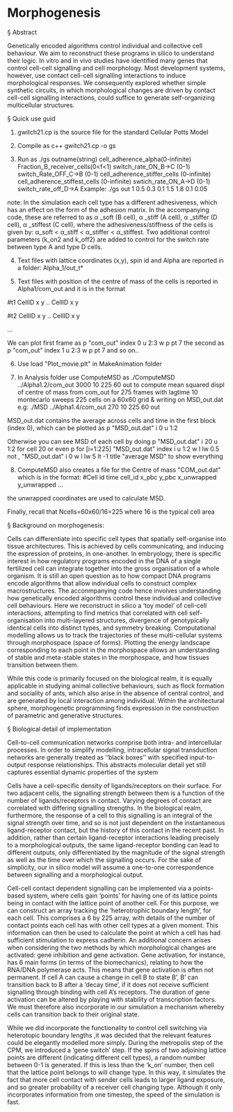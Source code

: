# Morphogenesis 

§ Abstract

Genetically encoded algorithms control individual and collective cell behaviour. We aim to reconstruct these programs in silico to understand their logic. In vitro and in vivo studies have identified many genes that control cell-cell signalling and cell morphology. Most development systems, however, use contact cell-cell signalling interactions to induce morphological responses. We consequently explored whether simple synthetic circuits, in which morphological changes are driven by contact cell-cell signalling interactions, could suffice to generate self-organizing multicellular structures.

§ Quick use guid

1. gwitch21.cp is the source file for the standard Cellular Potts Model 
 
2. Compile as c++ gwitch21.cp -o gs

3. Run as ./gs outname(string) cell_adherence_alpha(0-infinite) Fraction_B_receiver_cells(0<f<1) switch_rate_ON_B->C (0-1) switch_Rate_OFF_C->B (0-1) cell_adherence_stiffer_cells (0-infinite) cell_adherence_stiffest_cells (0-infinite) swtich_rate_ON_A->D (0-1) switch_rate_off_D->A
Example: ./gs out 1 0.5 0.3 0.1 1.5 1.8 0.1 0.05

note: In the simulation each cell type has a different adhesiveness, which has an effect on the form of the adhesion matrix. In the accompanying code, these are referred to as α _soft (B cell), α _stiff (A cell), α _stiffer (D cell), α _stiffest (C cell), where the adhesiveness/stiffness of the cells is given by: α_soft < α_stiff < α_stiffer < α_stiffest. Two additional control parameters (k_on2 and k_off2) are added to control for the switch rate between type A and type D cells.

4. Text files with lattice coordinates (x,y), spin id and Alpha are reported in a folder:
Alpha_1/out_t*

5. Text files with position of the centre of mass of the cells is reported in 
Alpha1/com_out and it is in the format 

#t1
CellID x y 
..
CellID x y 

#t2
CellID x y 
..
CellID x y 

...

We can plot first frame as
p "com_out" index 0 u 2:3 w p pt 7
the second as
p "com_out" index 1 u 2:3 w p pt 7
and so on..

6. Use load "Plot_movie.plt" in MakeAnimation folder

7. In Analysis folder use ComputeMSD as 
./ComputeMSD ../Alpha1.2/com_out 3000 10 225 60 out
to compute mean squared displ of centre of mass from com_out 
for 275 frames 
with lagtime 10 montecarlo sweeps 
225 cells on a 60x60 grid &
writing on MSD_out.dat
e.g: ./MSD ../Alpha1.4/com_out 270 10 225 60 out


MSD_out.dat contains the average across cells and time in the first block (index 0), which can be plotted as 
p "MSD_out.dat" i 0 u 1:2

Otherwise you can see MSD of each cell by doing
p "MSD_out.dat" i 20 u 1:2
for cell 20 or even
p  for [i=1:225] "MSD_out.dat" index i u 1:2 w l lw 0.5 not , "MSD_out.dat" i 0 w l lw 5 lt -1 title "average MSD"
to show everything 

8. ComputeMSD also creates a file for the Centre of mass "COM_out.dat" which is in the format: 
#Cell id
time cell_id x_pbc y_pbc x_unwrapped y_unwrapped
...

the unwrapped coordinates are used to calculate MSD.


Finally, recall that Ncells=60x60/16=225 where 16 is the typical cell area



§ Background on morphogenesis:

Cells can differentiate into specific cell types that spatially self-organise into tissue architectures. This is achieved by cells communicating, and inducing the expression of proteins, in one-another. In embryology, there is specific interest in how regulatory programs encoded in the DNA of a single fertilized cell can integrate together into the gross organisation of a whole organism. It is still an open question as to how compact DNA programs encode algorithms that allow individual cells to construct complex macrostructures. The acconmpanying code hence involves understanding how genetically encoded algorithms control these individual and collective cell behaviours. Here we reconstruct in silico a ‘toy model’ of cell-cell interactions, attempting to find metrics that correlated with cell self-organisation into multi-layered structures, divergence of genotypically identical cells into distinct types, and symmetry breaking. Computational modelling allows us to track the trajectories of these multi-cellular systems through morphospace (space of forms). Plotting the energy landscape corresponding to each point in the morphospace allows an understanding of stable and meta-stable states in the morphospace, and how tissues transition between them.

While this code is primarily focused on the biological realm, it is equally applicable in studying animal collective behaviours, such as flock formation and sociality of ants, which also arise in the absence of central control, and are generated by local interaction among individual. Within the architectural sphere, morphogenetic programming finds expression in the construction of parametric and generative structures. 


§ Biological detail of implementation 

Cell-to-cell communication networks comprise both intra- and intercellular processes. In order to simplify modelling, intracellular signal transduction networks are generally treated as ‘‘black boxes’’ with specified input-to-output response relationships. This abstracts molecular detail yet still captures essential dynamic properties of the system 

Cells have a cell-specific density of ligands/receptors on their surface. For two adjacent cells, the signalling strength between them is a function of the number of ligands/receptors in contact. Varying degrees of contact are correlated with differing signalling strengths. In the biological realm, furthermore, the response of a cell to this signalling is an integral of the signal strength over time, and so is not just dependent on the instantaneous ligand-receptor contact, but the history of this contact in the recent past. In addition, rather than certain ligand-receptor interactions leading precisely to a morphological outputs, the same ligand-receptor bonding can lead to different outputs, only differentiated by the magnitude of the signal strength as well as the time over which the signalling occurs. For the sake of simplicity, our in silico model will assume a one-to-one correspondence between signalling and a morphological output.

Cell-cell contact dependent signalling can be implemented via a points-based system, where cells gain ‘points’ for having one of its lattice points being in contact with the lattice point of another cell. For this purpose, we can construct an array tracking the ‘heterotrophic boundary length’, for each cell. This comprises a 6 by 225 array, with details of the number of contact points each cell has with other cell types at a given moment. This information can then be used to calculate the point at which a cell has had sufficient stimulation to express cadherin.
An additional concern arises when considering the two methods by which morphological changes are activated: gene inhibition and gene activation. Gene activation, for instance, has 6 main forms (in terms of the biomechanics), relating to how the RNA/DNA polymerase acts. This means that gene activation is often not permanent. If cell A can cause a change in cell B to state B’, B’ can transition back to B after a ‘decay time’, if it does not receive sufficient signalling through binding with cell A’s receptors. The duration of gene activation can be altered by playing with stability of transcription factors. We must therefore also incorporate in our simulation a mechanism whereby cells can transition back to their original state.

While we did incorporate the functionality to control cell switching via heterotopic boundary lengths ,it was decided that the relevant features could be elegantly modelled more simply. During the metropolis step of the CPM, we introduced a ‘gene switch’ step. If the spins of two adjoining lattice points are different (indicating different cell types), a random number between 0-1 is generated. If this is less than the ‘k_on’ number, then cell that the lattice point belongs to will change type. In this way, it simulates the fact that more cell contact with sender cells leads to larger ligand exposure, and so greater probability of a receiver cell changing type. Although it only incorporates information from one timestep, the speed of the simulation is fast.
